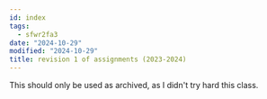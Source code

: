 ```yaml
---
id: index
tags:
  - sfwr2fa3
date: "2024-10-29"
modified: "2024-10-29"
title: revision 1 of assignments (2023-2024)
---
```


This should only be used as archived, as I didn't try hard this class.